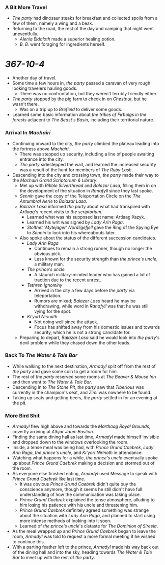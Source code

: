 ### A Bit More Travel

* *The party* had dinosaur steaks for breakfast and collected spoils from a few of them, namely a wing and a beak.
* Returning to the road, the rest of the day and camping that night went uneventfully.
  * *Alenia Eldaloth* made a superior healing potion.
  * *B. B.* went foraging for ingredients herself.

# *367-10-4*

* Another day of travel.
* Some time a few hours in, *the party* passed a caravan of very rough looking travelers hauling goods.
  * There was no confrontation, but they weren't terribly friendly either.
* *The party* stopped by the pig farm to check in on *Chestnut*, but he wasn't there.
  * Was on a trip up to *Brefield* to deliver some goods.
* Learned some basic information about *the tribes of Firbolgs in the forests* adjacent to *The Beast's Basin*, including their territorial nature.

### Arrival In *Machairi*

* Continuing onward to the city, *the party* climbed the plateau leading into the fortress above *Machairi*.
  * There was stepped up security, including a line of people awaiting entrance into the city.
  * *The party* sidestepped the wait, and learned the increased security was a result of the hunt for members of *The Ruby Lash*.
* Descending into the city and crossing town, *the party* made their way to the *Machairi Grand Scriptorium & Library*.
  * Met up with *Ribble Silverthread* and *Balazar Lasa*, filling them in on the development of the situation in *Ranafyll* since they last spoke.
  * *Sennin* gave the copy of the Teleportation Circle on the *The Antumbral Aerie* to *Balazar Lasa*.
  * *Balazar Lasa* informed *the party* about what had transpired with *Artlaag*'s recent visits to *the scriptorium*.
    * Learned what was his supposed last name: Artlaag Xazyk.
    * Learned his writ was signed by *Lady Arin Raga*.
    * *Stolthet 'Mytejager' Nordligefjell* gave the Ring of the Spying Eye to *Sennin* to look into his whereabouts later.
  * Also spoke about the status of the different succession candidates.
    * *Lady Arin Raga*
      * Continues to remain a strong runner, though no longer the obvious pick.
      * Less known for the security strength than *the prince's uncle*, a military man.
    * *The prince's uncle*
      * A staunch military-minded leader who has gained a lot of traction due to the recent unrest.
    * *Tethren Ignominy*
      * Arrived in the city a few days before *the party* via teleportation.
      * Rumors are mixed; *Balazar Lasa* heard he may be withdrawing, while word in *Ranafyll* was that he was still vying for the spot.
    * *Ki'yorl Nirinath*
      * Not doing well since the attack.
      * Focus has shifted away from his domestic issues and towards security, which he is not a strong candidate for.
  * Preparing to depart, *Balazar Lasa* said he would look into *the party*'s devil problem while they chased down the other leads.

### Back To *The Water & Tale Bar*

* While walking to the next destination, *Armadyl* split off from the rest of *the party* and gave some coin to get a room for him.
* The rest of *the party* reserved some rooms at *The Beaver & Mouse Inn* and then went to *The Water & Tale Bar*.
* Descending in to *The Stone Pit*, *the party* saw that *Tiberious* was currently in the champion's seat, and *Zimi* was nowhere to be found.
* Taking up seats and getting beers, *the party* settled in for an evening at the pit.

### More Bird Shit

* *Armadyl* flew high above and towards the *Marthaag Royal Grounds*, covertly arriving at *Athjar Jaum Bastion*.
* Finding the same dining hall as last time, *Armadyl* made himself invisible and dropped down to the windows overlooking the room.
* Inside, a tense meal was being had, with *Prince Grund Caebrek*, *Lady Arin Raga*, *the prince's uncle*, and *Ki'yorl Nirinath* in attendance.
* Watching what happens for a while, *the prince's uncle* eventually spoke up about *Prince Grund Caebrek* making a decision and stormed out of the room.
* As everyone else finished eating, *Armadyl* used Message to speak with *Prince Grund Caebrek* like last time.
  * It was obvious *Prince Grund Caebrek* didn't quite buy the conscience anymore, though it seems he still didn't have full understanding of how the communication was taking place.
  * *Prince Grund Caebrek* explained the tense atmosphere, alluding to him losing his patience with his uncle and threatening him.
  * *Prince Grund Caebrek* definitely agreed something was strange about the situation with *Lady Arin Raga*, and planned to start using more intense methods of looking into it soon.
  * Learned of *the prince's uncle*'s distaste for *The Dominion of Siresia*.
* As the meal wrapped up and *Prince Grund Caebrek* began to leave the room, *Armadyl* was told to request a more formal meeting if he wished to continue this.
* With a parting feather left to the prince, *Armadyl* made his way back out of the dining hall and into the sky, heading towards *The Water & Tale Bar* to meet up with the rest of *the party*.
